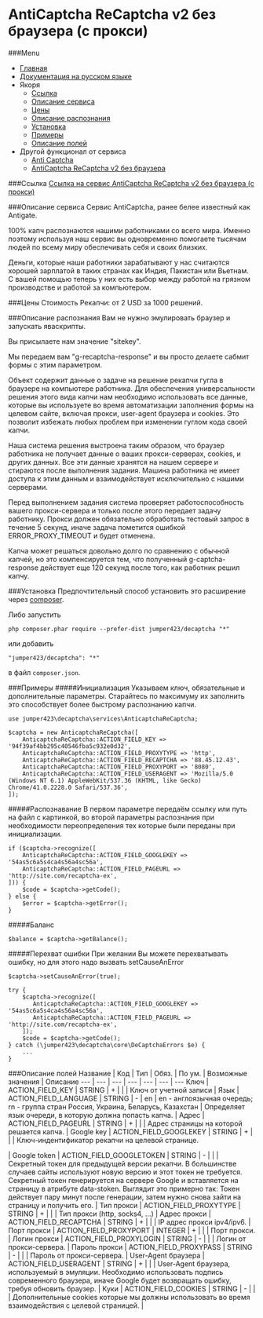 AntiCaptcha ReCaptcha v2 без браузера (с прокси)
==============
###Menu
+ [Главная](../blob/master/docs/README-en.md)
+ [Документация на русском языке](../blob/master/docs/AnticaptchaReCaptcha-ru.md)
+ Якоря
  + [Ссылка](#Ссылка)
  + [Описание сервиса](#Описание-сервиса)
  + [Цены](#Цены)
  + [Описание распознания](#Описание-распознания)
  + [Установка](#Установка)
  + [Примеры](#Примеры)
  + [Описание полей](#Описание-полей)
+ Другой функционал от сервиса
  + [Anti Captcha](../blob/master/docs/Anticaptcha-en.md)
  + [AntiCaptcha ReCaptcha v2 без браузера](../blob/master/docs/AnticaptchaReCaptchaProxeless-en.md)


###Ссылка
[Ссылка на сервис AntiCaptcha ReCaptcha v2 без браузера (с прокси)](https://anti-captcha.com/)

###Описание сервиса
Сервис AntiCaptcha, ранее белее известный как Antigate.

100% капч распознаются нашими работниками со всего мира. Именно поэтому используя наш сервис вы одновременно помогаете тысячам людей по всему миру обеспечивать себя и своих близких.

Деньги, которые наши работники зарабатывают у нас считаются хорошей зарплатой в таких странах как Индия, Пакистан или Вьетнам. С вашей помощью теперь у них есть выбор между работой на грязном производстве и работой за компьютером.

###Цены
Стоимость Рекапчи: от 2 USD за 1000 решений.

###Описание распознания
Вам не нужно эмулировать браузер и запускать яваскрипты.
            
Вы присылаете нам значение "sitekey".

Мы передаем вам "g-recaptcha-response" и вы просто делаете сабмит формы с этим параметром.

Объект содержит данные о задаче на решение рекапчи гугла в браузере на компьютере работника. Для обеспечения универсальности решения этого вида капчи нам необходимо использовать все данные, которые вы используете во время автоматизации заполнения формы на целевом сайте, включая прокси, user-agent браузера и cookies. Это позволит избежать любых проблем при изменении гуглом кода своей капчи.

Наша система решения выстроена таким образом, что браузер работника не получает данные о ваших прокси-серверах, cookies, и других данных. Все эти данные хранятся на нашем сервере и стираются после выполнения задания. Машина работника не имеет доступа к этим данным и взаимодействует исключительно с нашими серверами.

Перед выполнением задания система проверяет работоспособность вашего прокси-сервера и только после этого передает задачу работнику. Прокси должен обязательно обработать тестовый запрос в течение 5 секунд, иначе задача пометится ошибкой ERROR_PROXY_TIMEOUT и будет отменена.

Капча может решаться довольно долго по сравнению с обычной капчей, но это компенсируется тем, что полученный g-captcha-response действует еще 120 секунд после того, как работник решил капчу.

###Установка
Предпочтительный способ установить это расширение через [composer](http://getcomposer.org/download/).

Либо запустить
```
php composer.phar require --prefer-dist jumper423/decaptcha "*"
```
или добавить
```
"jumper423/decaptcha": "*"
```
в файл `composer.json`.


###Примеры
#####Инициализация
Указываем ключ, обязательные и дополнительные параметры. Старайтесь по максимуму их заполнить это способствует более быстрому распознанию капчи.
```
use jumper423\decaptcha\services\AnticaptchaReCaptcha;

$captcha = new AnticaptchaReCaptcha([
    AnticaptchaReCaptcha::ACTION_FIELD_KEY => '94f39af4bb295c40546fba5c932e0d32',
    AnticaptchaReCaptcha::ACTION_FIELD_PROXYTYPE => 'http',
    AnticaptchaReCaptcha::ACTION_FIELD_RECAPTCHA => '88.45.12.43',
    AnticaptchaReCaptcha::ACTION_FIELD_PROXYPORT => '8080',
    AnticaptchaReCaptcha::ACTION_FIELD_USERAGENT => 'Mozilla/5.0 (Windows NT 6.1) AppleWebKit/537.36 (KHTML, like Gecko) Chrome/41.0.2228.0 Safari/537.36',
]);
```
#####Распознавание
В первом параметре передаём ссылку или путь на файл с картинкой, во второй параметры распознания при необходимости переопределения тех которые были переданы при инициализации.
```
if ($captcha->recognize([
    AnticaptchaReCaptcha::ACTION_FIELD_GOOGLEKEY => '54as5c6a5s4ca4s56a4sc56a',
    AnticaptchaReCaptcha::ACTION_FIELD_PAGEURL => 'http://site.com/recaptcha-ex',
])) {
    $code = $captcha->getCode();
} else {
    $error = $captcha->getError();
}
```
#####Баланс
```
$balance = $captcha->getBalance();
```
#####Перехват ошибки
При желании Вы можете перехватывать ошибку, но для этого надо вызвать setCauseAnError
```
$captcha->setCauseAnError(true);

try {
    $captcha->recognize([
       AnticaptchaReCaptcha::ACTION_FIELD_GOOGLEKEY => '54as5c6a5s4ca4s56a4sc56a',
       AnticaptchaReCaptcha::ACTION_FIELD_PAGEURL => 'http://site.com/recaptcha-ex',
    ]);
    $code = $captcha->getCode();
} catch (\jumper423\decaptcha\core\DeCaptchaErrors $e) {
    ...
}
```


###Описание полей
 Название | Код | Тип | Обяз. | По ум. | Возможные значения | Описание 
 --- | --- | --- | --- | --- | --- | --- 
 Ключ | ACTION_FIELD_KEY | STRING | + |  |  | Ключ от учетной записи |
 Язык | ACTION_FIELD_LANGUAGE | STRING | - | en | en - англоязычная очередь; rn - группа стран Россия, Украина, Беларусь, Казахстан | Определяет язык очереди, в которую должна попасть капча. |
 Адрес | ACTION_FIELD_PAGEURL | STRING | + |  |  | Адрес страницы на которой решается капча. |
 Google key | ACTION_FIELD_GOOGLEKEY | STRING | + |  |  | Ключ-индентификатор рекапчи на целевой странице. <div class="g-recaptcha" data-sitekey="ВОТ_ЭТОТ"></div> |
 Google token | ACTION_FIELD_GOOGLETOKEN | STRING | - |  |  | Секретный токен для предыдущей версии рекапчи. В большинстве случаев сайты используют новую версию и этот токен не требуется. Секретный токен генерируется на сервере Google и вставляется на страницу в атрибуте data-stoken. Выглядит это примерно так: <script type="text/javascript" src="...." data-type="normal"  data-ray="..." async data-sitekey="..." data-stoken="ВОТ_ЭТОТ"></script> Токен действует пару минут после генерации, затем нужно снова зайти на страницу и получить его. |
 Тип прокси | ACTION_FIELD_PROXYTYPE | STRING | + |  |  | Тип прокси (http, socks4, ...) |
 Адрес прокси | ACTION_FIELD_RECAPTCHA | STRING | + |  |  | IP адрес прокси ipv4/ipv6. |
 Порт прокси | ACTION_FIELD_PROXYPORT | INTEGER | + |  |  | Порт прокси. |
 Логин прокси | ACTION_FIELD_PROXYLOGIN | STRING | - |  |  | Логин от прокси-сервера. |
 Пароль прокси | ACTION_FIELD_PROXYPASS | STRING | - |  |  | Пароль от прокси-сервера. |
 User-Agent браузера | ACTION_FIELD_USERAGENT | STRING | + |  |  | User-Agent браузера, используемый в эмуляции. Необходимо использовать подпись современного браузера, иначе Google будет возвращать ошибку, требуя обновить браузер. |
 Куки | ACTION_FIELD_COOKIES | STRING | - |  |  | Дополнительные cookies которые мы должны использовать во время взаимодействия с целевой страницей. |

